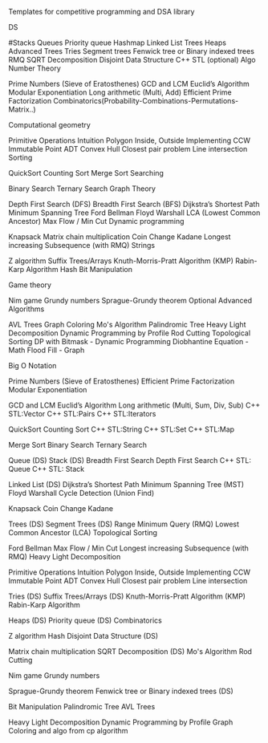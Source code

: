 Templates for competitive programming and DSA library


DS


#Stacks
Queues
Priority queue
Hashmap
Linked List
Trees
Heaps
Advanced Trees
Tries
Segment trees
Fenwick tree or Binary indexed trees
RMQ
SQRT Decomposition
Disjoint Data Structure
C++ STL (optional)
Algo
Number Theory

Prime Numbers (Sieve of Eratosthenes)
GCD and LCM Euclid’s Algorithm
Modular Exponentiation
Long arithmetic (Multi, Add)
Efficient Prime Factorization
Combinatorics(Probability-Combinations-Permutations-Matrix..)

Computational geometry

Primitive Operations
Intuition
Polygon Inside, Outside
Implementing CCW
Immutable Point ADT
Convex Hull
Closest pair problem
Line intersection
Sorting

QuickSort
Counting Sort
Merge Sort
Searching

Binary Search
Ternary Search
Graph Theory

Depth First Search (DFS)
Breadth First Search (BFS)
Dijkstra’s Shortest Path
Minimum Spanning Tree
Ford Bellman
Floyd Warshall
LCA (Lowest Common Ancestor)
Max Flow / Min Cut
Dynamic programming

Knapsack
Matrix chain multiplication
Coin Change
Kadane
Longest increasing Subsequence (with RMQ)
Strings

Z algorithm
Suffix Trees/Arrays
Knuth-Morris-Pratt Algorithm (KMP)
Rabin-Karp Algorithm
Hash
Bit Manipulation

Game theory

Nim game
Grundy numbers
Sprague-Grundy theorem
Optional Advanced Algorithms

AVL Trees
Graph Coloring
Mo's Algorithm
Palindromic Tree
Heavy Light Decomposition
Dynamic Programming by Profile
Rod Cutting
Topological Sorting
DP with Bitmask - Dynamic Programming
Diobhantine Equation - Math
Flood Fill - Graph

	
Big O Notation
	
Prime Numbers (Sieve of Eratosthenes)
Efficient Prime Factorization
Modular Exponentiation

GCD and LCM Euclid’s Algorithm
Long arithmetic (Multi, Sum, Div, Sub)
C++ STL:Vector
C++ STL:Pairs
C++ STL:Iterators

QuickSort
Counting Sort
C++ STL:String
C++ STL:Set
C++ STL:Map

Merge Sort
Binary Search
Ternary Search

Queue (DS)
Stack (DS)
Breadth First Search
Depth First Search
C++ STL: Queue
C++ STL: Stack
	
Linked List (DS)
Dijkstra’s Shortest Path
Minimum Spanning Tree (MST)
Floyd Warshall
Cycle Detection (Union Find)

Knapsack
Coin Change
Kadane

Trees (DS)
Segment Trees (DS)
Range Minimum Query (RMQ)
Lowest Common Ancestor (LCA)
Topological Sorting

Ford Bellman
Max Flow / Min Cut
Longest increasing Subsequence (with RMQ)
Heavy Light Decomposition

Primitive Operations
Intuition
Polygon Inside, Outside
Implementing CCW
Immutable Point ADT
Convex Hull
Closest pair problem
Line intersection
	
Tries (DS)
Suffix Trees/Arrays (DS)
Knuth-Morris-Pratt Algorithm (KMP)
Rabin-Karp Algorithm

Heaps (DS)
Priority queue (DS)
Combinatorics

Z algorithm
Hash
Disjoint Data Structure (DS)

Matrix chain multiplication
SQRT Decomposition (DS)
Mo's Algorithm
Rod Cutting
	
Nim game
Grundy numbers
	
Sprague-Grundy theorem
Fenwick tree or Binary indexed trees (DS)

Bit Manipulation
Palindromic Tree
AVL Trees

Heavy Light Decomposition
Dynamic Programming by Profile
Graph Coloring
and algo from cp algorithm
